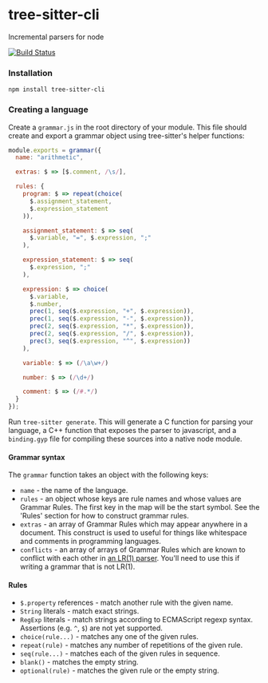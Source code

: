 # tree-sitter-cli

Incremental parsers for node

[![Build Status](https://travis-ci.org/tree-sitter/tree-sitter-cli.svg?branch=master)](https://travis-ci.org/tree-sitter/tree-sitter-cli)

### Installation

```
npm install tree-sitter-cli
```

### Creating a language

Create a `grammar.js` in the root directory of your module. This file
should create and export a grammar object using tree-sitter's helper functions:

```js
module.exports = grammar({
  name: "arithmetic",

  extras: $ => [$.comment, /\s/],

  rules: {
    program: $ => repeat(choice(
      $.assignment_statement,
      $.expression_statement
    )),

    assignment_statement: $ => seq(
      $.variable, "=", $.expression, ";"
    ),

    expression_statement: $ => seq(
      $.expression, ";"
    ),

    expression: $ => choice(
      $.variable,
      $.number,
      prec(1, seq($.expression, "+", $.expression)),
      prec(1, seq($.expression, "-", $.expression)),
      prec(2, seq($.expression, "*", $.expression)),
      prec(2, seq($.expression, "/", $.expression)),
      prec(3, seq($.expression, "^", $.expression))
    ),

    variable: $ => (/\a\w+/)

    number: $ => (/\d+/)

    comment: $ => (/#.*/)
  }
});
```

Run `tree-sitter generate`. This will generate a C function for parsing your
language, a C++ function that exposes the parser to javascript, and a
`binding.gyp` file for compiling these sources into a native node module.

#### Grammar syntax

The `grammar` function takes an object with the following keys:

* `name` - the name of the language.
* `rules` - an object whose keys are rule names and whose values are Grammar Rules. The first key in the map will be the start symbol. See the 'Rules' section for how to construct grammar rules.
* `extras` - an array of Grammar Rules which may appear anywhere in a document. This construct is used to useful for things like whitespace and comments in programming languages.
* `conflicts` - an array of arrays of Grammar Rules which are known to conflict with each other in [an LR(1) parser](https://en.wikipedia.org/wiki/Canonical_LR_parser). You'll need to use this if writing a grammar that is not LR(1).

#### Rules

* `$.property` references - match another rule with the given name.
* `String` literals - match exact strings.
* `RegExp` literals - match strings according to ECMAScript regexp syntax.
  Assertions (e.g. `^`, `$`) are not yet supported.
* `choice(rule...)` - matches any one of the given rules.
* `repeat(rule)` - matches any number of repetitions of the given rule.
* `seq(rule...)` - matches each of the given rules in sequence.
* `blank()` - matches the empty string.
* `optional(rule)` - matches the given rule or the empty string.
